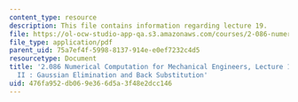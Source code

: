 ```yaml
---
content_type: resource
description: This file contains information regarding lecture 19.
file: https://ol-ocw-studio-app-qa.s3.amazonaws.com/courses/2-086-numerical-computation-for-mechanical-engineers-spring-2013/476fa952db069e366d5a3f48e2dcc146_MIT2_086S13_lecture19.pdf
file_type: application/pdf
parent_uid: 75a7ef4f-5998-8137-914e-e0ef7232c4d5
resourcetype: Document
title: '2.086 Numerical Computation for Mechanical Engineers, Lecture 19: Linear Algebra
  II : Gaussian Elimination and Back Substitution'
uid: 476fa952-db06-9e36-6d5a-3f48e2dcc146
---
```

